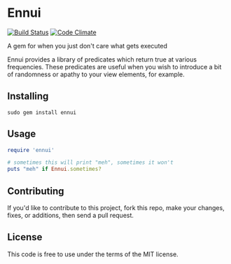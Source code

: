 Ennui
==============

[![Build Status](https://travis-ci.org/toddmohney/ennui.png?branch=master)](https://travis-ci.org/toddmohney/ennui)
[![Code Climate](https://codeclimate.com/github/toddmohney/ennui.png)](https://codeclimate.com/github/toddmohney/ennui)

A gem for when you just don't care what gets executed

Ennui provides a library of predicates which return true at various frequencies.
These predicates are useful when you wish to introduce a bit of randomness or 
apathy to your view elements, for example.

Installing
--------------
    sudo gem install ennui

Usage
--------------
```ruby
require 'ennui'

# sometimes this will print "meh", sometimes it won't
puts "meh" if Ennui.sometimes?
```

Contributing
--------------
If you'd like to contribute to this project, fork this repo, make your changes,
fixes, or additions, then send a pull request.

License
--------------
This code is free to use under the terms of the MIT license.
